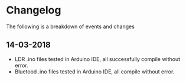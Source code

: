# Changelog
The following is a breakdown of events and changes

## 14-03-2018
* LDR .ino files tested in Arduino IDE, all successfully compile without error.
* Bluetood .ino files tested in Arduino IDE, all compile without error.
